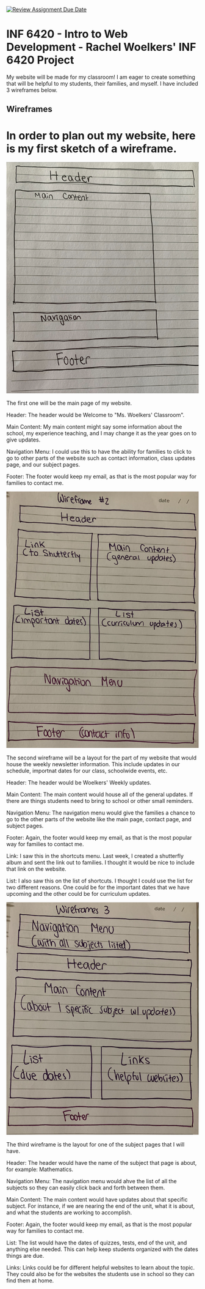 [![Review Assignment Due Date](https://classroom.github.com/assets/deadline-readme-button-24ddc0f5d75046c5622901739e7c5dd533143b0c8e959d652212380cedb1ea36.svg)](https://classroom.github.com/a/cSGmFTKd)
# INF 6420 - Intro to Web Development - Rachel Woelkers' INF 6420  Project

<h> My website will be made for my classroom! I am eager to create something that will be helpful to my students, their families, and myself. I have included 3 wireframes below. </h> 

## Wireframes

<h1> In order to plan out my website, here is my first sketch of a wireframe. </h1>

<p> <img src="Wireframes1.jpeg"/> </p>

<p> The first one will be the main page of my website. </p>

<p> Header: The header would be Welcome to "Ms. Woelkers' Classroom". </p> 

<p> Main Content: My main content might say some information about the school, my experience teaching, and I may change it as the year goes on to give updates. </p>

<p> Navigation Menu: I could use this to have the ability for families to click to go to other parts of the website such as contact information, class updates page, and our subject pages. </p> 

<p> Footer: The footer would keep my email, as that is the most popular way for families to contact me. </p> 

<p> <img src= "Wireframes2.jpeg"/> </p> 

<p> The second wireframe will be a layout for the part of my website that would house the weekly newsletter information. This include updates in our schedule, importnat dates for our class, schoolwide events, etc. </p>

<p> Header: The header would be Woelkers' Weekly updates. </p>

<p> Main Content: The main content would house all of the general updates. If there are things students need to bring to school or other small reminders. </p>

<p> Navigation Menu: The navigation menu would give the families a chance to go to the other parts of the website like the main page, contact page, and subject pages. </p>

<p> Footer: Again, the footer would keep my email, as that is the most popular way for families to contact me. </p>

<p> Link: I saw this in the shortcuts menu. Last week, I created a shutterfly album and sent the link out to families. I thought it would be nice to include that link on the website. </p>

<p> List: I also saw this on the list of shortcuts. I thought I could use the list for two different reasons. One could be for the important dates that we have upcoming and the other could be for curriculum updates. </P> 

<p> <img src= "Wireframes3.jpeg"/> </p> 

<p> The third wireframe is the layout for one of the subject pages that I will have. </p>

<p> Header: The header would have the name of the subject that page is about, for example: Mathematics. </p>

<p> Navigation Menu: The navigation menu would ahve the list of all the subjects so they can easily click back and forth between them. </p>

<p> Main Content: The main content would have updates about that specific subject. For instance, if we are nearing the end of the unit, what it is about, and what the students are working to accomplish. </p>

<p> Footer: Again, the footer would keep my email, as that is the most popular way for families to contact me. </p>

<p> List: The list would have the dates of quizzes, tests, end of the unit, and anything else needed. This can help keep students organized with the dates things are due. </p>

<p> Links: Links could be for different helpful websites to learn about the topic. They could also be for the websites the students use in school so they can find them at home. </p>
